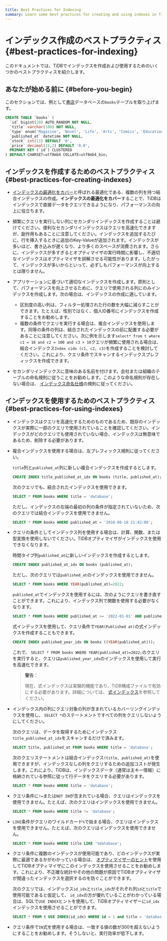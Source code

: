 ```yaml
---
title: Best Practices for Indexing
summary: Learn some best practices for creating and using indexes in TiDB.
---
```


<!-- markdownlint-disable MD029 -->

# インデックス作成のベストプラクティス {#best-practices-for-indexing}

このドキュメントでは、TiDBでインデックスを作成および使用するためのいくつかのベストプラクティスを紹介します。

## あなたが始める前に {#before-you-begin}

このセクションでは、例として[書店](/develop/dev-guide-bookshop-schema-design.md)データベースの`books`テーブルを取り上げます。


```sql
CREATE TABLE `books` (
  `id` bigint(20) AUTO_RANDOM NOT NULL,
  `title` varchar(100) NOT NULL,
  `type` enum('Magazine', 'Novel', 'Life', 'Arts', 'Comics', 'Education & Reference', 'Humanities & Social Sciences', 'Science & Technology', 'Kids', 'Sports') NOT NULL,
  `published_at` datetime NOT NULL,
  `stock` int(11) DEFAULT '0',
  `price` decimal(15,2) DEFAULT '0.0',
  PRIMARY KEY (`id`) CLUSTERED
) DEFAULT CHARSET=utf8mb4 COLLATE=utf8mb4_bin;
```

## インデックスを作成するためのベストプラクティス {#best-practices-for-creating-indexes}

-   [インデックスの最適化をカバー](/explain-indexes.md#indexreader)と呼ばれる最適化である、複数の列を持つ結合インデックスの作成。**インデックスの最適化をカバー**することで、TiDBはインデックスで直接データをクエリできるようになり、パフォーマンスの向上に役立ちます。

-   頻繁にクエリを実行しない列にセカンダリインデックスを作成することは避けてください。便利なセカンダリインデックスはクエリを高速化できますが、副作用もあることに注意してください。インデックスを追加するたびに、行を挿入するときに追加のKey-Valueが追加されます。インデックスが多いほど、書き込みが遅くなり、より多くのスペースが消費されます。さらに、インデックスが多すぎるとオプティマイザの実行時間に影響し、不適切なインデックスはオプティマイザを誤解させる可能性があります。したがって、インデックスが多いからといって、必ずしもパフォーマンスが向上するとは限りません。

-   アプリケーションに基づいて適切なインデックスを作成します。原則として、パフォーマンスを向上させるために、クエリで使用される列にのみインデックスを作成します。次の場合は、インデックスの作成に適しています。

    -   区別度の高い列は、フィルター処理された行の数を大幅に減らすことができます。たとえば、性別ではなく、個人ID番号にインデックスを作成することをお勧めします。
    -   複数の条件でクエリを実行する場合は、複合インデックスを使用します。同等の条件の列は、結合されたインデックスの前に配置する必要があることに注意してください。次に例を示します`select* from t where c1 = 10 and c2 = 100 and c3 > 10`クエリが頻繁に使用される場合は、結合インデックス`Index cidx (c1, c2, c3)`を作成することを検討してください。これにより、クエリ条件でスキャンするインデックスプレフィックスを作成できます。

-   セカンダリインデックスに意味のある名前を付けます。会社または組織のテーブルの命名規則に従うことをお勧めします。このような命名規則が存在しない場合は、 [インデックス命名仕様](/develop/dev-guide-object-naming-guidelines.md)の規則に従ってください。

## インデックスを使用するためのベストプラクティス {#best-practices-for-using-indexes}

-   インデックスはクエリを高速化するためのものであるため、既存のインデックスが実際に一部のクエリで使用されていることを確認してください。インデックスがどのクエリでも使用されていない場合、インデックスは無意味であるため、削除する必要があります。

-   複合インデックスを使用する場合は、左プレフィックス規則に従ってください。

    `title`列と`published_at`列に新しい複合インデックスを作成するとします。

    
    ```sql
    CREATE INDEX title_published_at_idx ON books (title, published_at);
    ```

    次のクエリでも、結合されたインデックスを使用できます。

    
    ```sql
    SELECT * FROM books WHERE title = 'database';
    ```

    ただし、インデックスの左端の最初の列の条件が指定されていないため、次のクエリでは結合インデックスを使用できません。

    
    ```sql
    SELECT * FROM books WHERE published_at = '2018-08-18 21:42:08';
    ```

-   クエリの条件としてインデックス列を使用する場合は、計算、関数、または型変換を使用しないでください。TiDBオプティマイザがインデックスを使用できなくなります。

    時間タイプ列`published_at`に新しいインデックスを作成するとします。

    
    ```sql
    CREATE INDEX published_at_idx ON books (published_at);
    ```

    ただし、次のクエリでは`published_at`のインデックスを使用できません。

    
    ```sql
    SELECT * FROM books WHERE YEAR(published_at)=2022;
    ```

    `published_at`でインデックスを使用するには、次のようにクエリを書き直すことができます。これにより、インデックス列で関数を使用する必要がなくなります。

    
    ```sql
    SELECT * FROM books WHERE published_at >= '2022-01-01' AND published_at < '2023-01-01';
    ```

    式インデックスを使用して、クエリ条件で`YEAR(Published at)`の式インデックスを作成することもできます。

    
    ```sql
    CREATE INDEX published_year_idx ON books ((YEAR(published_at)));
    ```

    これで、 `SELECT * FROM books WHERE YEAR(published_at)=2022;`のクエリを実行すると、クエリは`published_year_idx`のインデックスを使用して実行を高速化できます。

    > **警告：**
    >
    > 現在、式インデックスは実験的機能であり、TiDB構成ファイルで有効にする必要があります。詳細については、 [式インデックス](/sql-statements/sql-statement-create-index.md#expression-index)を参照してください。

-   インデックス内の列にクエリ対象の列が含まれているカバーリングインデックスを使用し、 `SELECT *`のステートメントですべての列をクエリしないようにしてください。

    次のクエリは、データを取得するためにインデックス`title_published_at_idx`をスキャンするだけで済みます。

    
    ```sql
    SELECT title, published_at FROM books WHERE title = 'database';
    ```

    次のクエリステートメントは結合インデックス`(title, published_at)`を使用できますが、インデックスなしの列をクエリするための追加コストが発生します。これにより、TiDBは、インデックスデータ（通常は主キー情報）に格納されている参照に従って行データをクエリする必要があります。

    
    ```sql
    SELECT * FROM books WHERE title = 'database';
    ```

-   クエリ条件に`!=`または`NOT IN`が含まれている場合、クエリはインデックスを使用できません。たとえば、次のクエリはインデックスを使用できません。

    
    ```sql
    SELECT * FROM books WHERE title != 'database';
    ```

-   `LIKE`条件がクエリのワイルドカード`%`で始まる場合、クエリはインデックスを使用できません。たとえば、次のクエリはインデックスを使用できません。

    
    ```sql
    SELECT * FROM books WHERE title LIKE '%database';
    ```

-   クエリ条件に複数のインデックスが使用可能であり、どのインデックスが実際に最適であるかがわかっている場合は、 [オプティマイザーのヒント](/optimizer-hints.md)を使用してTiDBオプティマイザにこのインデックスを使用させることをお勧めします。これにより、不正確な統計やその他の問題が原因でTiDBオプティマイザが間違ったインデックスを選択するのを防ぐことができます。

    次のクエリでは、インデックス`id_idx`と`title_idx`がそれぞれ列`id`と`title`で使用可能であると仮定して、 `id_idx`の方が優れていることがわかっている場合は、SQLで`USE INDEX`ヒントを使用して、TiDBオプティマイザーに`id_idx`インデックスを使用させることができます。

    
    ```sql
    SELECT * FROM t USE INDEX(id_idx) WHERE id = 1 and title = 'database';
    ```

-   クエリ条件で`IN`式を使用する場合は、一致する値の数が300を超えないようにすることをお勧めします。そうしないと、実行効率が低下します。
